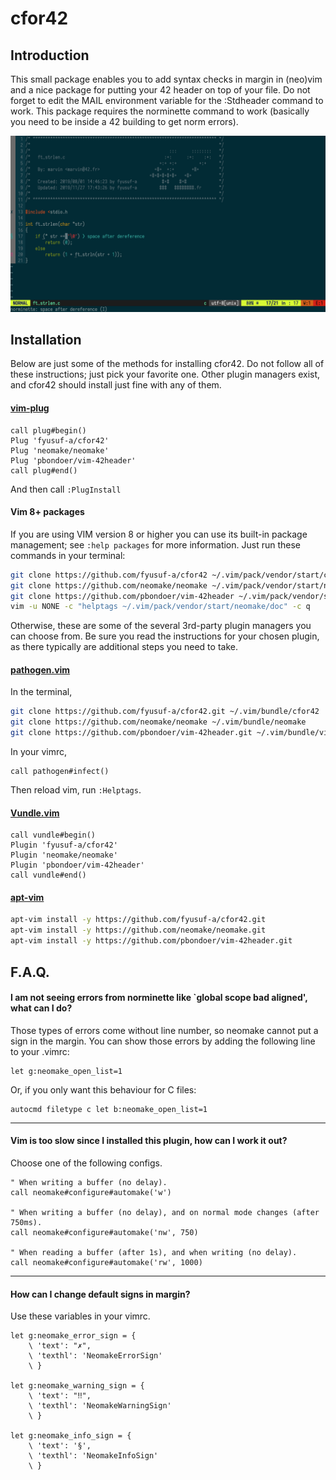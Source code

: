 cfor42
======

Introduction
------------

This small package enables you to add syntax checks in margin in (neo)vim and a nice package for putting your 42 header on top of your file.
Do not forget to edit the MAIL environment variable for the :Stdheader command to work.
This package requires the norminette command to work (basically you need to be inside a 42 building to get norm errors).

![cfor42 Screenshot](./screenshot.png)

Installation
------------

Below are just some of the methods for installing cfor42. Do not follow all of these instructions; just pick your favorite one. Other plugin managers exist, and cfor42 should install just fine with any of them.

#### [vim-plug](https://github.com/junegunn/vim-plug)
```vim
call plug#begin()
Plug 'fyusuf-a/cfor42'
Plug 'neomake/neomake'
Plug 'pbondoer/vim-42header'
call plug#end()
```

And then call `:PlugInstall`

#### Vim 8+ packages

If you are using VIM version 8 or higher you can use its built-in package management; see `:help packages` for more information. Just run these commands in your terminal:

```bash
git clone https://github.com/fyusuf-a/cfor42 ~/.vim/pack/vendor/start/cfor42
git clone https://github.com/neomake/neomake ~/.vim/pack/vendor/start/neomake
git clone https://github.com/pbondoer/vim-42header ~/.vim/pack/vendor/start/vim-42header
vim -u NONE -c "helptags ~/.vim/pack/vendor/start/neomake/doc" -c q
```

Otherwise, these are some of the several 3rd-party plugin managers you can choose from. Be sure you read the instructions for your chosen plugin, as there typically are additional steps you need to take.

#### [pathogen.vim](https://github.com/tpope/vim-pathogen)

In the terminal,
```bash
git clone https://github.com/fyusuf-a/cfor42.git ~/.vim/bundle/cfor42
git clone https://github.com/neomake/neomake ~/.vim/bundle/neomake
git clone https://github.com/pbondoer/vim-42header.git ~/.vim/bundle/vim42-header
```
In your vimrc,
```vim
call pathogen#infect()
```

Then reload vim, run `:Helptags`.

#### [Vundle.vim](https://github.com/VundleVim/Vundle.vim)
```vim
call vundle#begin()
Plugin 'fyusuf-a/cfor42'
Plugin 'neomake/neomake'
Plugin 'pbondoer/vim-42header'
call vundle#end()
```

#### [apt-vim](https://github.com/egalpin/apt-vim)
```bash
apt-vim install -y https://github.com/fyusuf-a/cfor42.git
apt-vim install -y https://github.com/neomake/neomake.git
apt-vim install -y https://github.com/pbondoer/vim-42header.git
```

F.A.Q.
------

#### I am not seeing errors from norminette like `global scope bad aligned', what can I do?

Those types of errors come without line number, so neomake cannot put a sign in the margin. You can show those errors by adding the following line to your .vimrc:

```vim
let g:neomake_open_list=1
```

Or, if you only want this behaviour for C files:

```vim
autocmd filetype c let b:neomake_open_list=1
```

---
#### Vim is too slow since I installed this plugin, how can I work it out?

Choose one of the following configs.
```vim
" When writing a buffer (no delay).
call neomake#configure#automake('w')

" When writing a buffer (no delay), and on normal mode changes (after 750ms).
call neomake#configure#automake('nw', 750)

" When reading a buffer (after 1s), and when writing (no delay).
call neomake#configure#automake('rw', 1000)
```

---
#### How can I change default signs in margin?

Use these variables in your vimrc.
```vim
let g:neomake_error_sign = {
	\ 'text': "✗",
	\ 'texthl': 'NeomakeErrorSign'
	\ }

let g:neomake_warning_sign = {
	\ 'text': "‼",
	\ 'texthl': 'NeomakeWarningSign'
	\ }

let g:neomake_info_sign = {
	\ 'text': '§',
	\ 'texthl': 'NeomakeInfoSign'
	\ }
```
